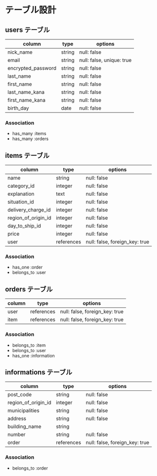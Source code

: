 # テーブル設計

## users テーブル

| column             | type   | options                   |
| ------------------ | ------ | --------------------------|
| nick_name          | string | null: false               |
| email              | string | null: false, unique: true |
| encrypted_password | string | null: false               |
| last_name          | string | null: false               |
| first_name         | string | null: false               |
| last_name_kana     | string | null: false               |
| first_name_kana    | string | null: false               |
| birth_day          | date   | null: false               |

### Association

- has_many :items
- has_many :orders

## items テーブル

| column              | type       | options     |
| ------------------- | ---------- | ----------- |
| name                | string     | null: false |
| category_id         | integer    | null: false |
| explanation         | text       | null: false |
| situation_id        | integer    | null: false |
| delivery_charge_id  | integer    | null: false |
| region_of_origin_id | integer    | null: false |
| day_to_ship_id      | integer    | null: false |
| price               | integer    | null: false |
| user                | references | null: false, foreign_key: true |

### Association

- has_one :order
- belongs_to :user

## orders テーブル

| column    | type       | options                        |
| ------    | ---------- | ------------------------------ |
| user      | references | null: false, foreign_key: true |
| item      | references | null: false, foreign_key: true |

### Association

- belongs_to :item
- belongs_to :user
- has_one :information

## informations テーブル

| column              | type       | options                          |
| -------             | ---------- | ---------------------------------|
| post_code           | string     | null: false                      |
| region_of_origin_id | integer    | null: false                      |
| municipalities      | string     | null: false                      |
| address             | string     | null: false                      |
| building_name       | string     |                                  |
| number              | string     | null: false                      |
| order               | references | null: false, foreign_key: true   |

### Association

- belongs_to :order